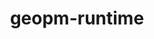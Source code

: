 ---
title: "geopm-runtime"
layout: cache
categories: [package, develop]
meta: {"compilers": ["gcc@=11.4.0"], "num_specs": 11, "num_specs_by_stack": {"e4s": 11, "root": 11}, "oss": ["ubuntu22.04"], "platforms": ["linux"], "stacks": ["e4s", "root"], "targets": ["x86_64_v3"], "versions": ["3.1.0"]}
spec_details: [{"compiler": "gcc@=11.4.0", "hash": "2nt24boaggyi2e4balblvxdty63lzh7m", "os": "ubuntu22.04", "platform": "linux", "size": "-", "stacks": ["e4s", "root"], "target": "x86_64_v3", "variants": ["~beta", "build_system=autotools", "~checkprogs", "~debug", "+fortran", "~gnu-ld", "~intel-mkl", "+mpi", "~ompt", "+openmp", "~overhead"], "versions": ["3.1.0"]}, {"compiler": "gcc@=11.4.0", "hash": "3bpukqh767b63qj3hnt4nohmfdwtzbdg", "os": "ubuntu22.04", "platform": "linux", "size": "-", "stacks": ["e4s", "root"], "target": "x86_64_v3", "variants": ["~beta", "build_system=autotools", "~checkprogs", "~debug", "+fortran", "~gnu-ld", "~intel-mkl", "+mpi", "~ompt", "+openmp", "~overhead"], "versions": ["3.1.0"]}, {"compiler": "gcc@=11.4.0", "hash": "4wg4pkrcuehcsdzlrmix3zah6nz272ma", "os": "ubuntu22.04", "platform": "linux", "size": "-", "stacks": ["e4s", "root"], "target": "x86_64_v3", "variants": ["~beta", "build_system=autotools", "~checkprogs", "~debug", "+fortran", "~gnu-ld", "~intel-mkl", "+mpi", "~ompt", "+openmp", "~overhead"], "versions": ["3.1.0"]}, {"compiler": "gcc@=11.4.0", "hash": "7iegh667bn2addfoi2asg2wxrr2whz2z", "os": "ubuntu22.04", "platform": "linux", "size": "-", "stacks": ["e4s", "root"], "target": "x86_64_v3", "variants": ["~beta", "build_system=autotools", "~checkprogs", "~debug", "+fortran", "~gnu-ld", "~intel-mkl", "+mpi", "~ompt", "+openmp", "~overhead"], "versions": ["3.1.0"]}, {"compiler": "gcc@=11.4.0", "hash": "dufh3j5rgq5asueazdndyuadampj62of", "os": "ubuntu22.04", "platform": "linux", "size": "-", "stacks": ["e4s", "root"], "target": "x86_64_v3", "variants": ["~beta", "build_system=autotools", "~checkprogs", "~debug", "+fortran", "~gnu-ld", "~intel-mkl", "+mpi", "~ompt", "+openmp", "~overhead"], "versions": ["3.1.0"]}, {"compiler": "gcc@=11.4.0", "hash": "povtmwp3wn2ht6evhtccg3wcs2un4cbt", "os": "ubuntu22.04", "platform": "linux", "size": "-", "stacks": ["e4s", "root"], "target": "x86_64_v3", "variants": ["~beta", "build_system=autotools", "~checkprogs", "~debug", "+fortran", "~gnu-ld", "~intel-mkl", "+mpi", "~ompt", "+openmp", "~overhead"], "versions": ["3.1.0"]}, {"compiler": "gcc@=11.4.0", "hash": "q5rxxkwor44p5qht5qi5iogq42arfnmk", "os": "ubuntu22.04", "platform": "linux", "size": "-", "stacks": ["e4s", "root"], "target": "x86_64_v3", "variants": ["~beta", "build_system=autotools", "~checkprogs", "~debug", "+fortran", "~gnu-ld", "~intel-mkl", "+mpi", "~ompt", "+openmp", "~overhead"], "versions": ["3.1.0"]}, {"compiler": "gcc@=11.4.0", "hash": "qi4cpb334jgy5acv6n5exnhw27b2ux5z", "os": "ubuntu22.04", "platform": "linux", "size": "-", "stacks": ["e4s", "root"], "target": "x86_64_v3", "variants": ["~beta", "build_system=autotools", "~checkprogs", "~debug", "+fortran", "~gnu-ld", "~intel-mkl", "+mpi", "~ompt", "+openmp", "~overhead"], "versions": ["3.1.0"]}, {"compiler": "gcc@=11.4.0", "hash": "tcvlui5ocplpiknkwvvtxnnd4colayfc", "os": "ubuntu22.04", "platform": "linux", "size": "-", "stacks": ["e4s", "root"], "target": "x86_64_v3", "variants": ["~beta", "build_system=autotools", "~checkprogs", "~debug", "+fortran", "~gnu-ld", "~intel-mkl", "+mpi", "~ompt", "+openmp", "~overhead"], "versions": ["3.1.0"]}, {"compiler": "gcc@=11.4.0", "hash": "yfvye3hnp5ttdjxw6dorzrfpmxem4fps", "os": "ubuntu22.04", "platform": "linux", "size": "-", "stacks": ["e4s", "root"], "target": "x86_64_v3", "variants": ["~beta", "build_system=autotools", "~checkprogs", "~debug", "+fortran", "~gnu-ld", "~intel-mkl", "+mpi", "~ompt", "+openmp", "~overhead"], "versions": ["3.1.0"]}, {"compiler": "gcc@=11.4.0", "hash": "yvajs2ez7edzloplciv6nb6ulljvjr47", "os": "ubuntu22.04", "platform": "linux", "size": "-", "stacks": ["e4s", "root"], "target": "x86_64_v3", "variants": ["~beta", "build_system=autotools", "~checkprogs", "~debug", "+fortran", "~gnu-ld", "~intel-mkl", "+mpi", "~ompt", "+openmp", "~overhead"], "versions": ["3.1.0"]}]
---